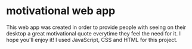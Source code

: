 # motivational web app
This web app was created in order to provide people with seeing on their desktop a great motivational quote everytime they feel the need for it. I hope you'll enjoy it!
I used JavaScript, CSS and HTML for this project.
